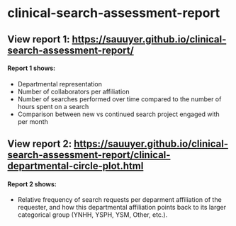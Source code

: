 # clinical-search-assessment-report

## View report 1: https://sauuyer.github.io/clinical-search-assessment-report/

#### Report 1 shows:
* Departmental representation 
* Number of collaborators per affiliation
* Number of searches performed over time compared to the number of hours spent on a search
* Comparison between new vs continued search project engaged with per month


## View report 2: https://sauuyer.github.io/clinical-search-assessment-report/clinical-departmental-circle-plot.html

#### Report 2 shows:
* Relative frequency of search requests per deparment affiliation of the requester, and how this departmental affiliation points back to its larger categorical group (YNHH, YSPH, YSM, Other, etc.).


